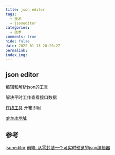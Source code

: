 ```yaml
---
title: json editor
tags:
  - 技术
  - jsoneditor
categories:
  - 技术
comments: true
hide: false
date: 2022-01-13 20:20:27
permalink:
index_img:
---
```


## json editor

编辑和解析json的工具

解决平时工作查看接口数据

[在线工具](https://moyuderen.github.io/json-editor/) 开箱即用

[github地址](https://github.com/moyuderen/json-editor)

## 参考

[jsoneditor](https://github.com/josdejong/jsoneditor/)
[前端: 从零封装一个可实时预览的json编辑器](https://mp.weixin.qq.com/s/DxcMtSBmzPCLLB_O-evx-g)

